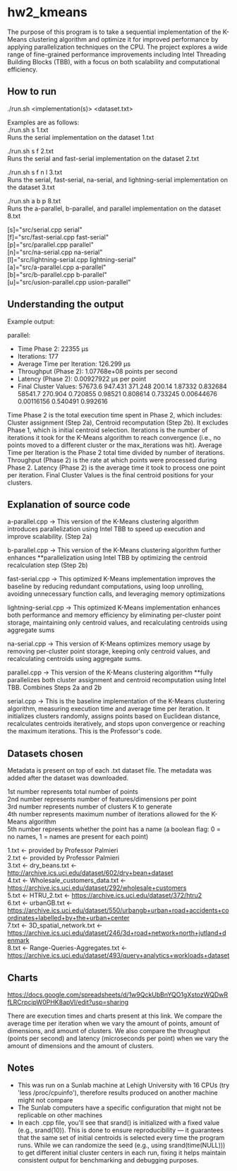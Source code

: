 # hw2_kmeans

The purpose of this program is to take a sequential implementation of the K-Means clustering algorithm and optimize it for improved performance by applying parallelization techniques on the CPU. The project explores a wide range of fine-grained performance improvements including Intel Threading Building Blocks (TBB), with a focus on both scalability and computational efficiency.

## How to run
./run.sh <implementation(s)> <dataset.txt>

Examples are as follows:  
./run.sh s 1.txt  
Runs the serial implementation on the dataset 1.txt  

./run.sh s f 2.txt   
Runs the serial and fast-serial implementation on the dataset 2.txt  

./run.sh s f n l 3.txt   
Runs the serial, fast-serial, na-serial, and lightning-serial implementation on the dataset 3.txt  

./run.sh a b p 8.txt  
Runs the a-parallel, b-parallel, and parallel implementation on the dataset 8.txt

[s]="src/serial.cpp serial"  
[f]="src/fast-serial.cpp fast-serial"  
[p]="src/parallel.cpp parallel"  
[n]="src/na-serial.cpp na-serial"  
[l]="src/lightning-serial.cpp lightning-serial"  
[a]="src/a-parallel.cpp a-parallel"  
[b]="src/b-parallel.cpp b-parallel"  
[u]="src/usion-parallel.cpp usion-parallel"  

## Understanding the output
Example output:  

parallel:
  - Time Phase 2: 22355 µs
  - Iterations: 177
  - Average Time per Iteration: 126.299 µs
  - Throughput (Phase 2): 1.07768e+08 points per second
  - Latency (Phase 2): 0.00927922 µs per point
  - Final Cluster Values: 57673.6 947.431 371.248 200.14 1.87332 0.832684 58541.7 270.904 0.720855 0.98521 0.808614 0.733245 0.00644676 0.00116156 0.540491 0.992616 

Time Phase 2 is the total execution time spent in Phase 2, which includes: Cluster assignment (Step 2a), Centroid recomputation (Step 2b). It excludes Phase 1, which is initial centroid selection.
Iterations is the number of iterations it took for the K-Means algorithm to reach convergence (i.e., no points moved to a different cluster or the max_iterations was hit).
Average Time per Iteration is the Phase 2 total time divided by number of iterations.
Throughput (Phase 2) is the rate at which points were processed during Phase 2.
Latency (Phase 2) is the average time it took to process one point per iteration.
Final Cluster Values is the final centroid positions for your clusters.

## Explanation of source code
a-parallel.cpp -> This version of the K-Means clustering algorithm introduces parallelization using Intel TBB to speed up execution and improve scalability. (Step 2a)  

b-parallel.cpp -> This version of the K-Means clustering algorithm further enhances **parallelization using Intel TBB by optimizing the centroid recalculation step (Step 2b)

fast-serial.cpp -> This optimized K-Means implementation improves the baseline by reducing redundant computations, using loop unrolling, avoiding unnecessary function calls, and leveraging memory optimizations  

lightning-serial.cpp -> This optimized K-Means implementation enhances both performance and memory efficiency by eliminating per-cluster point storage, maintaining only centroid values, and recalculating centroids using aggregate sums

na-serial.cpp -> This version of K-Means optimizes memory usage by removing per-cluster point storage, keeping only centroid values, and recalculating centroids using aggregate sums.

parallel.cpp -> This version of the K-Means clustering algorithm **fully parallelizes both cluster assignment and centroid recomputation using Intel TBB.  Combines Steps 2a and 2b

serial.cpp -> This is the baseline implementation of the K-Means clustering algorithm, measuring execution time and average time per iteration. It initializes clusters randomly, assigns points based on Euclidean distance, recalculates centroids iteratively, and stops upon convergence or reaching the maximum iterations. This is the Professor's code.

## Datasets chosen
Metadata is present on top of each .txt dataset file. The metadata was added after the dataset was downloaded.  

1st number represents total number of points  
2nd number represents number of features/dimensions per point  
3rd number represents number of clusters K to generate  
4th number represents maximum number of iterations allowed for the K-Means algorithm  
5th number represents whether the point has a name (a boolean flag: 0 = no names, 1 = names are present for each point)  

1.txt <- provided by Professor Palmieri  
2.txt <- provided by Professor Palmieri  
3.txt <- dry_beans.txt <- http://archive.ics.uci.edu/dataset/602/dry+bean+dataset  
4.txt <- Wholesale_customers_data.txt <- https://archive.ics.uci.edu/dataset/292/wholesale+customers  
5.txt <- HTRU_2.txt <- https://archive.ics.uci.edu/dataset/372/htru2  
6.txt <- urbanGB.txt <- https://archive.ics.uci.edu/dataset/550/urbangb+urban+road+accidents+coordinates+labelled+by+the+urban+center  
7.txt <- 3D_spatial_network.txt <- https://archive.ics.uci.edu/dataset/246/3d+road+network+north+jutland+denmark  
8.txt <- Range-Queries-Aggregates.txt <- https://archive.ics.uci.edu/dataset/493/query+analytics+workloads+dataset  

## Charts
https://docs.google.com/spreadsheets/d/1w9QckUbBnYQO1gXstozWQDwRfLRCrpcjpW0PHK8apVI/edit?usp=sharing

There are execution times and charts present at this link. We compare the average time per iteration when we vary the amount of points, amount of dimensions, and amount of clusters. We also compare the throughput (points per second) and latency (microseconds per point) when we vary the amount of dimensions and the amount of clusters.

## Notes
- This was run on a Sunlab machine at Lehigh University with 16 CPUs (try 'less /proc/cpuinfo'), therefore results produced on another machine might not compare
- The Sunlab computers have a specific configuration that might not be replicable on other machines
- In each .cpp file, you'll see that srand() is initialized with a fixed value (e.g., srand(10)). This is done to ensure reproducibility — it guarantees that the same set of initial centroids is selected every time the program runs. While we can randomize the seed (e.g., using srand(time(NULL))) to get different initial cluster centers in each run, fixing it helps maintain consistent output for benchmarking and debugging purposes.
